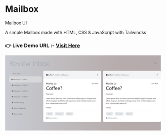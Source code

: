 # Mailbox

Mailbox UI

A simple Mailbox made with HTML, CSS & JavaScript with Tailwindss

### **👉 Live Demo URL :-** <a href="https://shreyash00007.github.io/mailbox/">**Visit Here**</a>

![site_preview](preveiw.png)
